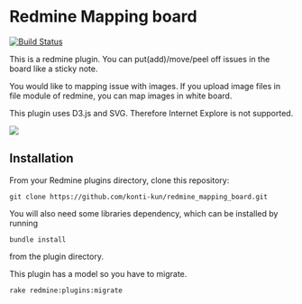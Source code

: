 # Redmine Mapping board

[![Build Status](https://travis-ci.org/konti-kun/redmine_mapping_board.svg?branch=master)](https://travis-ci.org/konti-kun/redmine_mapping_board)

This is a redmine plugin.
You can put(add)/move/peel off issues in the board like a sticky note.

You would like to mapping issue with images.
If you upload image files in file module of redmine, you can map images in white board.

This plugin uses D3.js and SVG.
Therefore Internet Explore is not supported.

![](https://github.com/konti-kun/redmine_mapping_board/wiki/mapping_board_sample.png)

## Installation

From your Redmine plugins directory, clone this repository:

    git clone https://github.com/konti-kun/redmine_mapping_board.git

You will also need some libraries dependency, which can be installed by running

    bundle install

from the plugin directory.

This plugin has a model so you have to migrate.

    rake redmine:plugins:migrate


